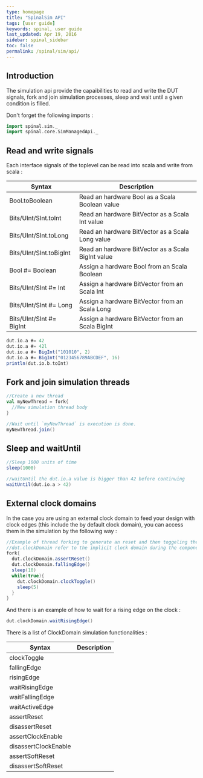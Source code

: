 ```yaml
---
type: homepage
title: "SpinalSim API"
tags: [user guide]
keywords: spinal, user guide
last_updated: Apr 19, 2016
sidebar: spinal_sidebar
toc: false
permalink: /spinal/sim/api/
---
```


## Introduction

The simulation api provide the capaibilities to read and write the DUT signals, fork and join simulation processes, sleep and wait until a given condition is filled.

Don't forget the following imports :

```scala
import spinal.sim._
import spinal.core.SimManagedApi._
```

## Read and write signals

Each interface signals of the toplevel can be read into scala and write from scala :

| Syntax                            | Description                                                                         |
| --------------------------------- | ----------------------------------------------------------------------------------- |
| Bool.toBoolean                         |  Read an hardware Bool as a Scala Boolean value                                         |
| Bits/UInt/SInt.toInt                   |  Read an hardware BitVector as a Scala Int value                                          |
| Bits/UInt/SInt.toLong                  |  Read an hardware BitVector as a Scala Long value                                         |
| Bits/UInt/SInt.toBigInt                |  Read an hardware BitVector as a Scala BigInt value                                          |
| Bool #= Boolean                        |  Assign a hardware Bool from an Scala Boolean                                        |
| Bits/UInt/SInt #= Int                  |  Assign a hardware BitVector from an Scala Int                                          |
| Bits/UInt/SInt #= Long                 |  Assign a hardware BitVector from an Scala Long                                          |
| Bits/UInt/SInt #= BigInt               |  Assign a hardware BitVector from an Scala BigInt                                          |


```scala
dut.io.a #= 42
dut.io.a #= 42l
dut.io.a #= BigInt("101010", 2)
dut.io.a #= BigInt("0123456789ABCDEF", 16)
println(dut.io.b.toInt)
```

## Fork and join simulation threads

```scala
//Create a new thread
val myNewThread = fork{
  //New simulation thread body
}

//Wait until `myNewThread` is execution is done.
myNewThread.join()
```

## Sleep and waitUntil

```scala
//Sleep 1000 units of time
sleep(1000)

//waitUntil the dut.io.a value is bigger than 42 before continuing
waitUntil(dut.io.a > 42)
```

## External clock domains

In the case you are using an external clock domain to feed your design with clock edges (this include the by default clock domain), you can access them in the simulation by the following way :

```scala
//Example of thread forking to generate an reset and then toggeling the clock each 5 units of times.
//dut.clockDomain refer to the implicit clock domain during the component instanciation.
fork{
  dut.clockDomain.assertReset()
  dut.clockDomain.fallingEdge()
  sleep(10)
  while(true){
    dut.clockDomain.clockToggle()
    sleep(5)
  }
}
```

And there is an example of how to wait for a rising edge on the clock :

```scala
dut.clockDomain.waitRisingEdge()
```

There is a list of ClockDomain simulation functionalities :

| Syntax                            | Description                                                                         |
| --------------------------------- | ----------------------------------------------------------------------------------- |
| clockToggle             |    |
| fallingEdge             |    |
| risingEdge             |    |
| waitRisingEdge         |    |
| waitFallingEdge         |    |
| waitActiveEdge         |    |
| assertReset       |    |
| disassertReset       |    |
| assertClockEnable       |    |
| disassertClockEnable       |    |
| assertSoftReset       |    |
| disassertSoftReset       |    |
